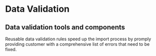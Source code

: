 # Data Validation
## Data validation tools and components

Reusable data validation rules speed up the import process by promply providing customer with a comprehensive list of errors that need to be fixed.
